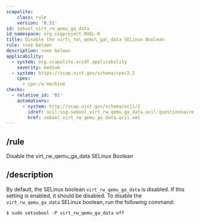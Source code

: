 ```yaml
---
scapolite:
    class: rule
    version: '0.51'
id: sebool_virt_rw_qemu_ga_data
id_namespace: org.ssgproject.RHEL-8
title: Disable the virt\_rw\_qemu\_ga\_data SELinux Boolean
rule: <see below>
description: <see below>
applicability:
  - system: org.scapolite.xccdf.applicability
    severity: medium
  - system: https://scap.nist.gov/schema/cpe/2.2
    cpes:
      - cpe:/a:machine
checks:
  - relative_id: '01'
    automations:
      - system: http://scap.nist.gov/schema/ocil/2
        idref: ocil:ssg-sebool_virt_rw_qemu_ga_data_ocil:questionnaire:1
        href: sebool_virt_rw_qemu_ga_data.ocil.xml
---
```



## /rule

Disable the virt\_rw\_qemu\_ga\_data SELinux Boolean

## /description

By
default, the SELinux boolean `virt_rw_qemu_ga_data` is disabled. If this
setting is enabled, it should be disabled. To disable the
`virt_rw_qemu_ga_data` SELinux boolean, run the following command:

``` 
$ sudo setsebool -P virt_rw_qemu_ga_data off
```
